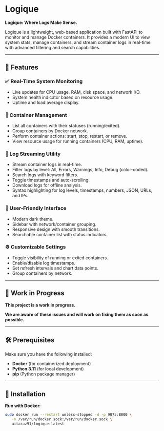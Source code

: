 # Logique

**Logique: Where Logs Make Sense.**

Logique is a lightweight, web-based application built with FastAPI to monitor and manage Docker containers. It provides a modern UI to view system stats, manage containers, and stream container logs in real-time with advanced filtering and search capabilities.

---

## 🚀 Features

### ✅ Real-Time System Monitoring
- Live updates for CPU usage, RAM, disk space, and network I/O.
- System health indicator based on resource usage.
- Uptime and load average display.

### 🐳 Container Management
- List all containers with their statuses (running/exited).
- Group containers by Docker network.
- Perform container actions: start, stop, restart, or remove.
- View resource usage for running containers (CPU, RAM, uptime).

### 📜 Log Streaming Utility
- Stream container logs in real-time.
- Filter logs by level: All, Errors, Warnings, Info, Debug (color-coded).
- Search logs with keyword filters.
- Toggle timestamps and auto-scrolling.
- Download logs for offline analysis.
- Syntax highlighting for log levels, timestamps, numbers, JSON, URLs, and IPs.

### 🎨 User-Friendly Interface
- Modern dark theme.
- Sidebar with network/container grouping.
- Responsive design with smooth transitions.
- Searchable container list with status indicators.

### ⚙️ Customizable Settings
- Toggle visibility of running or exited containers.
- Enable/disable log timestamps.
- Set refresh intervals and chart data points.
- Group containers by network.

---

## 🚧 Work in Progress

**This project is a work in progress.**

**We are aware of these issues and will work on fixing them as soon as possible.**

---

## 🛠️ Prerequisites

Make sure you have the following installed:

- **Docker** (for containerized deployment)
- **Python 3.11** (for local development)
- **pip** (Python package manager)

---

## 🔧 Installation

**Run with Docker:**
```bash
sudo docker run --restart unless-stopped -d -p 9075:8000 \
   -v /var/run/docker.sock:/var/run/docker.sock \
   aitazaz91/logique:latest
```
